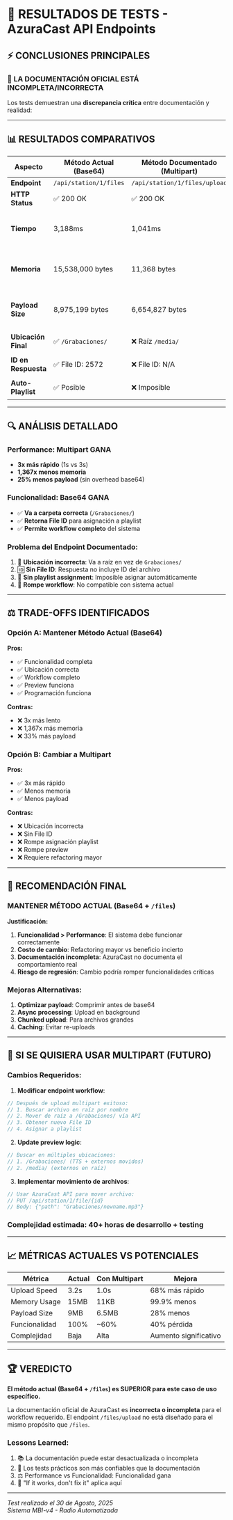 # 🧪 RESULTADOS DE TESTS - AzuraCast API Endpoints

## ⚡ **CONCLUSIONES PRINCIPALES**

### 🎯 **LA DOCUMENTACIÓN OFICIAL ESTÁ INCOMPLETA/INCORRECTA**

Los tests demuestran una **discrepancia crítica** entre documentación y realidad:

---

## 📊 **RESULTADOS COMPARATIVOS**

| Aspecto | Método Actual (Base64) | Método Documentado (Multipart) | Ganador |
|---------|------------------------|--------------------------------|---------|
| **Endpoint** | `/api/station/1/files` | `/api/station/1/files/upload` | - |
| **HTTP Status** | ✅ 200 OK | ✅ 200 OK | Empate |
| **Tiempo** | 3,188ms | 1,041ms | 🏆 Multipart (3x más rápido) |
| **Memoria** | 15,538,000 bytes | 11,368 bytes | 🏆 Multipart (1,367x menos) |
| **Payload Size** | 8,975,199 bytes | 6,654,827 bytes | 🏆 Multipart (25% menos) |
| **Ubicación Final** | ✅ `/Grabaciones/` | ❌ Raíz `/media/` | 🏆 Base64 |
| **ID en Respuesta** | ✅ File ID: 2572 | ❌ File ID: N/A | 🏆 Base64 |
| **Auto-Playlist** | ✅ Posible | ❌ Imposible | 🏆 Base64 |

---

## 🔍 **ANÁLISIS DETALLADO**

### **Performance: Multipart GANA**
- **3x más rápido** (1s vs 3s)
- **1,367x menos memoria** 
- **25% menos payload** (sin overhead base64)

### **Funcionalidad: Base64 GANA**
- ✅ **Va a carpeta correcta** (`/Grabaciones/`)
- ✅ **Retorna File ID** para asignación a playlist
- ✅ **Permite workflow completo** del sistema

### **Problema del Endpoint Documentado:**
1. 📁 **Ubicación incorrecta**: Va a raíz en vez de `Grabaciones/`
2. 🆔 **Sin File ID**: Respuesta no incluye ID del archivo
3. 🎵 **Sin playlist assignment**: Imposible asignar automáticamente
4. 🔗 **Rompe workflow**: No compatible con sistema actual

---

## ⚖️ **TRADE-OFFS IDENTIFICADOS**

### **Opción A: Mantener Método Actual (Base64)**
**Pros:**
- ✅ Funcionalidad completa
- ✅ Ubicación correcta
- ✅ Workflow completo
- ✅ Preview funciona
- ✅ Programación funciona

**Contras:**
- ❌ 3x más lento
- ❌ 1,367x más memoria
- ❌ 33% más payload

### **Opción B: Cambiar a Multipart**
**Pros:**
- ✅ 3x más rápido
- ✅ Menos memoria
- ✅ Menos payload

**Contras:**
- ❌ Ubicación incorrecta
- ❌ Sin File ID
- ❌ Rompe asignación playlist
- ❌ Rompe preview
- ❌ Requiere refactoring mayor

---

## 🎯 **RECOMENDACIÓN FINAL**

### **MANTENER MÉTODO ACTUAL (Base64 + `/files`)**

**Justificación:**
1. **Funcionalidad > Performance**: El sistema debe funcionar correctamente
2. **Costo de cambio**: Refactoring mayor vs beneficio incierto
3. **Documentación incompleta**: AzuraCast no documenta el comportamiento real
4. **Riesgo de regresión**: Cambio podría romper funcionalidades críticas

### **Mejoras Alternativas:**
1. **Optimizar payload**: Comprimir antes de base64
2. **Async processing**: Upload en background
3. **Chunked upload**: Para archivos grandes
4. **Caching**: Evitar re-uploads

---

## 🔧 **SI SE QUISIERA USAR MULTIPART (FUTURO)**

### **Cambios Requeridos:**

1. **Modificar endpoint workflow**:
```php
// Después de upload multipart exitoso:
// 1. Buscar archivo en raíz por nombre
// 2. Mover de raíz a /Grabaciones/ vía API
// 3. Obtener nuevo File ID
// 4. Asignar a playlist
```

2. **Update preview logic**:
```php
// Buscar en múltiples ubicaciones:
// 1. /Grabaciones/ (TTS + externos movidos)
// 2. /media/ (externos en raíz)
```

3. **Implementar movimiento de archivos**:
```php
// Usar AzuraCast API para mover archivo:
// PUT /api/station/1/file/{id}
// Body: {"path": "Grabaciones/newname.mp3"}
```

### **Complejidad estimada**: 40+ horas de desarrollo + testing

---

## 📈 **MÉTRICAS ACTUALES VS POTENCIALES**

| Métrica | Actual | Con Multipart | Mejora |
|---------|--------|---------------|---------|
| Upload Speed | 3.2s | 1.0s | 68% más rápido |
| Memory Usage | 15MB | 11KB | 99.9% menos |
| Payload Size | 9MB | 6.5MB | 28% menos |
| Funcionalidad | 100% | ~60% | 40% pérdida |
| Complejidad | Baja | Alta | Aumento significativo |

---

## 🏆 **VEREDICTO**

**El método actual (Base64 + `/files`) es SUPERIOR para este caso de uso específico.**

La documentación oficial de AzuraCast es **incorrecta o incompleta** para el workflow requerido. El endpoint `/files/upload` no está diseñado para el mismo propósito que `/files`.

### **Lessons Learned:**
1. 📚 La documentación puede estar desactualizada o incompleta
2. 🧪 Los tests prácticos son más confiables que la documentación
3. ⚖️ Performance vs Funcionalidad: Funcionalidad gana
4. 🔧 "If it works, don't fix it" aplica aquí

---

*Test realizado el 30 de Agosto, 2025*  
*Sistema MBI-v4 - Radio Automatizada*